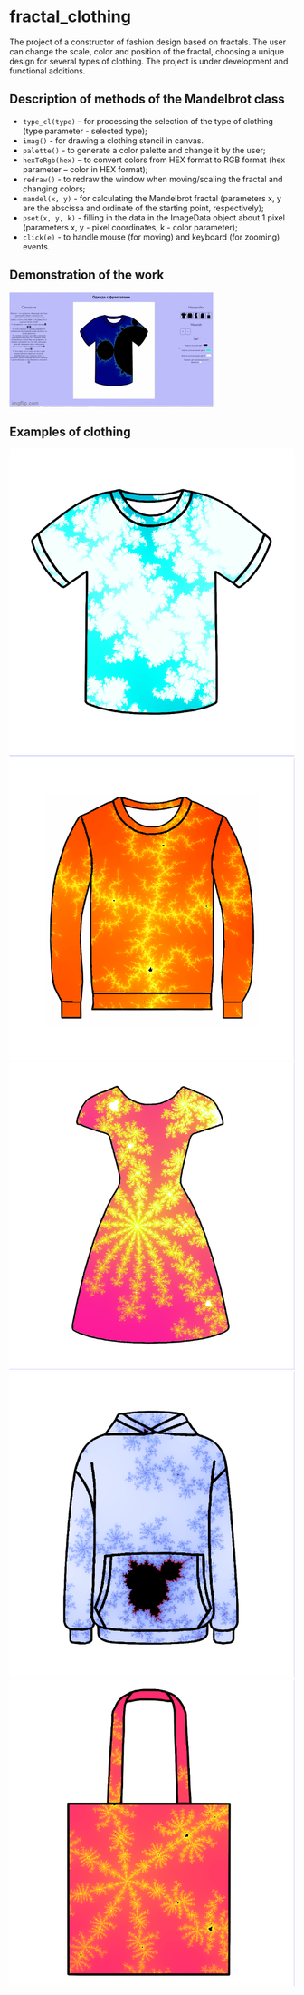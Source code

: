 # fractal_clothing
The project of a constructor of fashion design based on fractals. The user can change the scale, color and position of the fractal, choosing a unique design for several types of clothing. The project is under development and functional additions.  

## Description of methods of the Mandelbrot class
- `type_cl(type)` – for processing the selection of the type of clothing (type parameter - selected type);
- `imag()` - for drawing a clothing stencil in canvas.
- `palette()` - to generate a color palette and change it by the user;
- `hexToRgb(hex)` – to convert colors from HEX format to RGB format (hex parameter – color in HEX format);
- `redraw()` - to redraw the window when moving/scaling the fractal and changing colors;
- `mandel(x, y)` - for calculating the Mandelbrot fractal (parameters x, y are the abscissa and ordinate of the starting point, respectively);
- `pset(x, y, k)` - filling in the data in the ImageData object about 1 pixel (parameters x, y - pixel coordinates, k - color parameter);
- `click(e)` - to handle mouse (for moving) and keyboard (for zooming) events.  

## Demonstration of the work
![Demo](/img_for_readme/demo.gif)
## Examples of clothing
![T-shirt](/img_for_readme/1.png)
![Longsleeve](/img_for_readme/2.png)
![Dress](/img_for_readme/3.png)
![Hoodies](/img_for_readme/4.png)
![ShopperBag](/img_for_readme/5.png)
